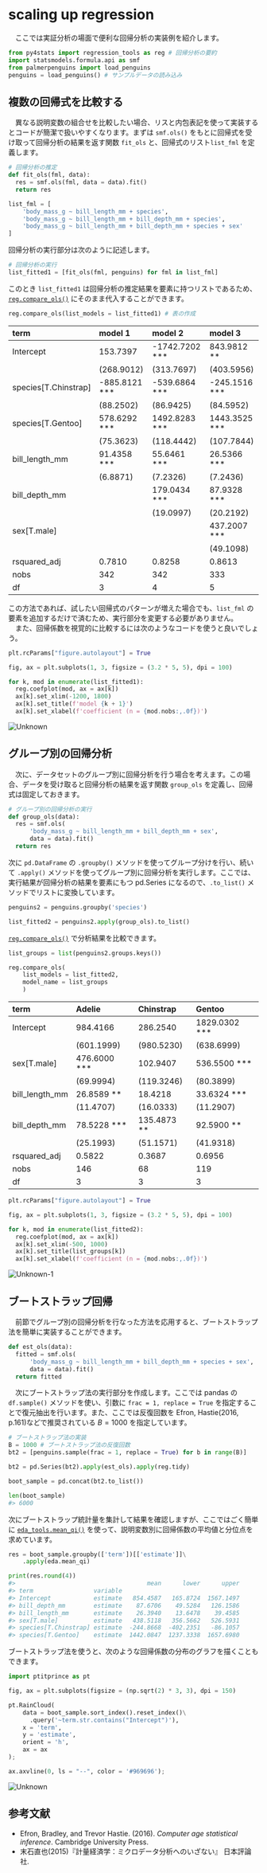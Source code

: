 # scaling up regression

　ここでは実証分析の場面で便利な回帰分析の実装例を紹介します。

``` python
from py4stats import regression_tools as reg # 回帰分析の要約
import statsmodels.formula.api as smf
from palmerpenguins import load_penguins
penguins = load_penguins() # サンプルデータの読み込み
```

## 複数の回帰式を比較する

　異なる説明変数の組合せを比較したい場合、リスと内包表記を使って実装するとコードが簡潔で扱いやすくなります。まずは
`smf.ols()` をもとに回帰式を受け取って回帰分析の結果を返す関数 `fit_ols` と、回帰式のリスト`list_fml` を定義します。

``` python
# 回帰分析の推定
def fit_ols(fml, data):
  res = smf.ols(fml, data = data).fit()
  return res

list_fml = [
    'body_mass_g ~ bill_length_mm + species',
    'body_mass_g ~ bill_length_mm + bill_depth_mm + species',
    'body_mass_g ~ bill_length_mm + bill_depth_mm + species + sex'
]
```

回帰分析の実行部分は次のように記述します。

``` python
# 回帰分析の実行
list_fitted1 = [fit_ols(fml, penguins) for fml in list_fml]
```

このとき `list_fitted1` は回帰分析の推定結果を要素に持つリストであるため、[`reg.compare_ols()`](https://github.com/Hirototensho/Py4Stats/blob/main/man/compare_ols.md) にそのまま代入することができます。

``` python
reg.compare_ols(list_models = list_fitted1) # 表の作成
```

| term                 | model 1       | model 2        | model 3       |
|:---------------------|:--------------|:---------------|:--------------|
| Intercept            | 153.7397      | -1742.7202 *** | 843.9812 **   |
|                      | (268.9012)    | (313.7697)     | (403.5956)    |
| species[T.Chinstrap] | -885.8121 *** | -539.6864 ***  | -245.1516 *** |
|                      | (88.2502)     | (86.9425)      | (84.5952)     |
| species[T.Gentoo]    | 578.6292 ***  | 1492.8283 ***  | 1443.3525 *** |
|                      | (75.3623)     | (118.4442)     | (107.7844)    |
| bill_length_mm       | 91.4358 ***   | 55.6461 ***    | 26.5366 ***   |
|                      | (6.8871)      | (7.2326)       | (7.2436)      |
| bill_depth_mm        |               | 179.0434 ***   | 87.9328 ***   |
|                      |               | (19.0997)      | (20.2192)     |
| sex[T.male]          |               |                | 437.2007 ***  |
|                      |               |                | (49.1098)     |
| rsquared_adj         | 0.7810        | 0.8258         | 0.8613        |
| nobs                 | 342           | 342            | 333           |
| df                   | 3             | 4              | 5             |

この方法であれば、試したい回帰式のパターンが増えた場合でも、`list_fml` の要素を追加するだけで済むため、実行部分を変更する必要がありません。  
　また、回帰係数を視覚的に比較するには次のようなコードを使うと良いでしょう。

``` python
plt.rcParams["figure.autolayout"] = True

fig, ax = plt.subplots(1, 3, figsize = (3.2 * 5, 5), dpi = 100)

for k, mod in enumerate(list_fitted1):
  reg.coefplot(mod, ax = ax[k])
  ax[k].set_xlim(-1200, 1800)
  ax[k].set_title(f'model {k + 1}')
  ax[k].set_xlabel(f'coefficient (n = {mod.nobs:,.0f})')
```
![Unknown](https://github.com/Hirototensho/Py4Stats/assets/55335752/c3971702-b97a-4679-ae9a-f5787b1443cb)

## グループ別の回帰分析

　次に、データセットのグループ別に回帰分析を行う場合を考えます。この場合、データを受け取ると回帰分析の結果を返す関数 `group_ols` を定義し、回帰式は固定しておきます。

``` python
# グループ別の回帰分析の実行
def group_ols(data):
  res = smf.ols(
      'body_mass_g ~ bill_length_mm + bill_depth_mm + sex', 
      data = data).fit()
  return res
```

次に `pd.DataFrame` の `.groupby()` メソッドを使ってグループ分けを行い、続いて `.apply()` メソッドを使ってグループ別に回帰分析を実行します。ここでは、実行結果が回帰分析の結果を要素にもつ pd.Series になるので、`.to_list()` メソッドでリストに変換しています。

``` python
penguins2 = penguins.groupby('species')

list_fitted2 = penguins2.apply(group_ols).to_list()
``` 

[`reg.compare_ols()`](https://github.com/Hirototensho/Py4Stats/blob/main/man/compare_ols.md) で分析結果を比較できます。

``` python
list_groups = list(penguins2.groups.keys())

reg.compare_ols(
    list_models = list_fitted2,
    model_name = list_groups
    )
```
| term           | Adelie       | Chinstrap   | Gentoo        |
|:---------------|:-------------|:------------|:--------------|
| Intercept      | 984.4166     | 286.2540    | 1829.0302 *** |
|                | (601.1999)   | (980.5230)  | (638.6999)    |
| sex[T.male]    | 476.6000 *** | 102.9407    | 536.5500 ***  |
|                | (69.9994)    | (119.3246)  | (80.3899)     |
| bill_length_mm | 26.8589 **   | 18.4218     | 33.6324 ***   |
|                | (11.4707)    | (16.0333)   | (11.2907)     |
| bill_depth_mm  | 78.5228 ***  | 135.4873 ** | 92.5900 **    |
|                | (25.1993)    | (51.1571)   | (41.9318)     |
| rsquared_adj   | 0.5822       | 0.3687      | 0.6956        |
| nobs           | 146          | 68          | 119           |
| df             | 3            | 3           | 3             |

``` python
plt.rcParams["figure.autolayout"] = True

fig, ax = plt.subplots(1, 3, figsize = (3.2 * 5, 5), dpi = 100)

for k, mod in enumerate(list_fitted2):
  reg.coefplot(mod, ax = ax[k])
  ax[k].set_xlim(-500, 1000)
  ax[k].set_title(list_groups[k])
  ax[k].set_xlabel(f'coefficient (n = {mod.nobs:,.0f})')
```
![Unknown-1](https://github.com/Hirototensho/Py4Stats/assets/55335752/abb362d3-f0f7-42d0-9dd5-8379e5c05b55)

## ブートストラップ回帰

　前節でグループ別の回帰分析を行なった方法を応用すると、ブートストラップ法を簡単に実装することができます。

```python
def est_ols(data):
  fitted = smf.ols(
      'body_mass_g ~ bill_length_mm + bill_depth_mm + species + sex',
      data = data).fit()
  return fitted
```

　次にブートストラップ法の実行部分を作成します。ここでは pandas の `df.sample()` メソッドを使い、引数に `frac = 1, replace = True` を指定することで復元抽出を行います。また、ここでは反復回数を Efron, Hastie(2016, p.161)などで推奨されている $B = 1000$ を指定しています。

```python
# ブートストラップ法の実装
B = 1000 # ブートストラップ法の反復回数
bt2 = [penguins.sample(frac = 1, replace = True) for b in range(B)]

bt2 = pd.Series(bt2).apply(est_ols).apply(reg.tidy)

boot_sample = pd.concat(bt2.to_list())

len(boot_sample)
#> 6000
```

次にブートストラップ統計量を集計して結果を確認しますが、ここではごく簡単に [`eda_tools.mean_qi()`](https://github.com/Hirototensho/Py4Stats/blob/main/man/point_range.md) を使って、説明変数別に回帰係数の平均値と分位点を求めています。

```python
res = boot_sample.groupby(['term'])[['estimate']]\
    .apply(eda.mean_qi)

print(res.round(4))
#>                                     mean      lower      upper
#> term                 variable                                 
#> Intercept            estimate   854.4587   165.8724  1567.1497
#> bill_depth_mm        estimate    87.6706    49.5284   126.1586
#> bill_length_mm       estimate    26.3940    13.6478    39.4585
#> sex[T.male]          estimate   438.5118   356.5662   526.5931
#> species[T.Chinstrap] estimate  -244.8668  -402.2351   -86.1057
#> species[T.Gentoo]    estimate  1442.0847  1237.3338  1657.6980
```

ブートストラップ法を使うと、次のような回帰係数の分布のグラフを描くこともできます。

```python
import ptitprince as pt

fig, ax = plt.subplots(figsize = (np.sqrt(2) * 3, 3), dpi = 150)

pt.RainCloud(
    data = boot_sample.sort_index().reset_index()\
      .query('~term.str.contains("Intercept")'),
    x = 'term',
    y = 'estimate',
    orient = 'h',
    ax = ax
);

ax.axvline(0, ls = "--", color = '#969696');
```
![Unknown](https://github.com/Hirototensho/Py4Stats/assets/55335752/dd2a0384-4ef9-4a08-898f-fc96cc79a058)

## 参考文献

- Efron, Bradley, and Trevor Hastie. (2016). *Computer age statistical inference*. Cambridge University Press.
- 末石直也(2015)『計量経済学：ミクロデータ分析へのいざない』 日本評論社.
